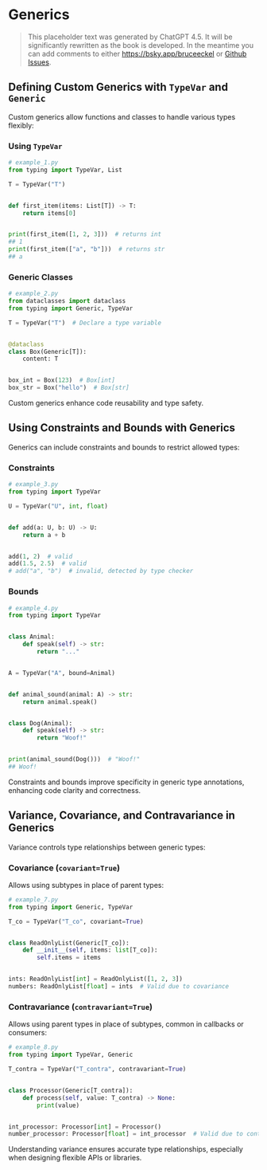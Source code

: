 # Generics

> This placeholder text was generated by ChatGPT 4.5.
> It will be significantly rewritten as the book is developed.
> In the meantime you can add comments to either <https://bsky.app/bruceeckel> or [Github Issues](https://github.com/ThinkingInTypes/ThinkingInTypes.github.io/issues).

## Defining Custom Generics with `TypeVar` and `Generic`

Custom generics allow functions and classes to handle various types flexibly:

### Using `TypeVar`

```python
# example_1.py
from typing import TypeVar, List

T = TypeVar("T")


def first_item(items: List[T]) -> T:
    return items[0]


print(first_item([1, 2, 3]))  # returns int
## 1
print(first_item(["a", "b"]))  # returns str
## a
```

### Generic Classes

```python
# example_2.py
from dataclasses import dataclass
from typing import Generic, TypeVar

T = TypeVar("T")  # Declare a type variable


@dataclass
class Box(Generic[T]):
    content: T


box_int = Box(123)  # Box[int]
box_str = Box("hello")  # Box[str]
```

Custom generics enhance code reusability and type safety.

## Using Constraints and Bounds with Generics

Generics can include constraints and bounds to restrict allowed types:

### Constraints

```python
# example_3.py
from typing import TypeVar

U = TypeVar("U", int, float)


def add(a: U, b: U) -> U:
    return a + b


add(1, 2)  # valid
add(1.5, 2.5)  # valid
# add("a", "b")  # invalid, detected by type checker
```

### Bounds

```python
# example_4.py
from typing import TypeVar


class Animal:
    def speak(self) -> str:
        return "..."


A = TypeVar("A", bound=Animal)


def animal_sound(animal: A) -> str:
    return animal.speak()


class Dog(Animal):
    def speak(self) -> str:
        return "Woof!"


print(animal_sound(Dog()))  # "Woof!"
## Woof!
```

Constraints and bounds improve specificity in generic type annotations, enhancing code clarity and correctness.

## Variance, Covariance, and Contravariance in Generics

Variance controls type relationships between generic types:

### Covariance (`covariant=True`)

Allows using subtypes in place of parent types:

```python
# example_7.py
from typing import Generic, TypeVar

T_co = TypeVar("T_co", covariant=True)


class ReadOnlyList(Generic[T_co]):
    def __init__(self, items: list[T_co]):
        self.items = items


ints: ReadOnlyList[int] = ReadOnlyList([1, 2, 3])
numbers: ReadOnlyList[float] = ints  # Valid due to covariance
```

### Contravariance (`contravariant=True`)

Allows using parent types in place of subtypes, common in callbacks or consumers:

```python
# example_8.py
from typing import TypeVar, Generic

T_contra = TypeVar("T_contra", contravariant=True)


class Processor(Generic[T_contra]):
    def process(self, value: T_contra) -> None:
        print(value)


int_processor: Processor[int] = Processor()
number_processor: Processor[float] = int_processor  # Valid due to contravariance
```

Understanding variance ensures accurate type relationships, especially when designing flexible APIs or libraries.
